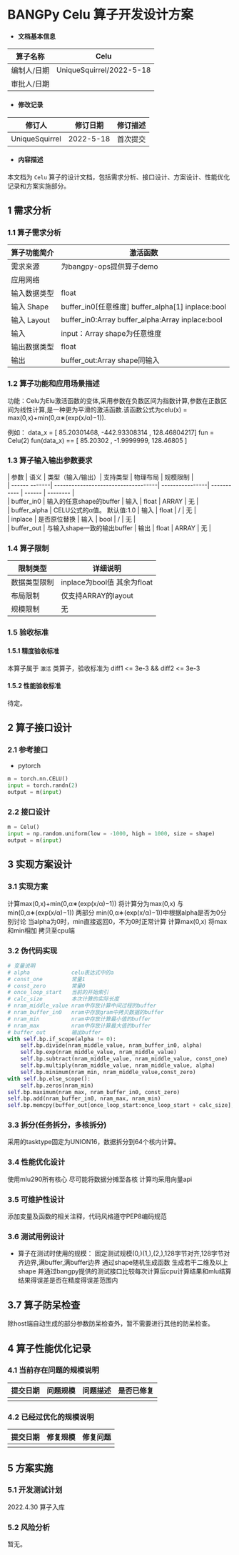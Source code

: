 # BANGPy Celu 算子开发设计方案

- #### 文档基本信息

| 算子名称     | Celu              |
| ----------- | -------------- |
| 编制人/日期  | UniqueSquirrel/2022-5-18 |   
| 审批人/日期  |              |

- #### 修改记录

| 修订人           | 修订日期    | 修订描述 |
| --------------- | ---------- | ------- |
| UniqueSquirrel  | 2022-5-18 | 首次提交 |  

- #### 内容描述

本文档为 `Celu` 算子的设计文档，包括需求分析、接口设计、方案设计、性能优化记录和方案实施部分。

## 1 需求分析

### 1.1 算子需求分析

| 算子功能简介               | 激活函数                      |
| ------------------------ | ---------------------------------------- |
| 需求来源                  | 为bangpy-ops提供算子demo                  |
| 应用网络                  |                                 |
| 输入数据类型               | float                                   |
| 输入 Shape                | buffer_in0[任意维度]   buffer_alpha[1]  inplace:bool |
| 输入 Layout               |buffer_in0:Array     buffer_alpha:Array  inplace:bool |
| 输入                      | input：Array   shape为任意维度             |
| 输出数据类型               | float                                    |
| 输出                      | buffer_out:Array      shape同输入                |


### 1.2 算子功能和应用场景描述

功能：Celu为Elu激活函数的变体,采用参数在负数区间为指数计算,参数在正数区间为线性计算,是一种更为平滑的激活函数.该函数公式为celu(x) = max(0,x)+min(0,α∗(exp(x/α)−1)).

例如：
data_x = [  85.20301468, -442.93308314 , 128.46804217]
fun = Celu(2)
fun(data_x) == [ 85.20302 , -1.9999999, 128.46805  ]


### 1.3 算子输入输出参数要求

| 参数          | 语义                                | 类型（输入/输出）| 支持类型     | 物理布局 | 规模限制 |  
| ------ -------| ------------------------------------| ----------------| ----------- | ------ | -------- |  
| buffer_in0    | 输入的任意shape的buffer               | 输入             | float      | ARRAY  | 无        |  
| buffer_alpha  | CELU公式的α值。 默认值:1.0            | 输入             | float      | /      | 无        |  
| inplace       | 是否原位替换                          | 输入             | bool      | /      | 无        |  
| buffer_out    | 与输入shape一致的输出buffer          | 输出             | float      | ARRAY  | 无        |  

### 1.4 算子限制

| 限制类型      | 详细说明                   |
| ------------ | -----------------------    |
| 数据类型限制  | inplace为bool值 其余为float |
| 布局限制      | 仅支持ARRAY的layout         |
| 规模限制      | 无                         |

### 1.5 验收标准

#### 1.5.1 精度验收标准

本算子属于 `激活` 类算子，验收标准为  diff1 <= 3e-3 && diff2 <= 3e-3   

#### 1.5.2 性能验收标准

待定。

## 2 算子接口设计

### 2.1 参考接口

- pytorch

```python
m = torch.nn.CELU()
input = torch.randn(2)
output = m(input)
```

### 2.2 接口设计

```python
m = Celu()
input = np.random.uniform(low = -1000, high = 1000, size = shape)
output = m(input)
```

## 3 实现方案设计

### 3.1 实现方案
计算max(0,x)+min(0,α∗(exp(x/α)−1))
将计算分为max(0,x) 与 min(0,α∗(exp(x/α)−1)) 两部分
min(0,α∗(exp(x/α)−1))中根据alpha是否为0分别讨论
当alpha为0时，min直接返回0，不为0时正常计算
计算max(0,x)
将max和min相加
拷贝至cpu端

### 3.2 伪代码实现

```python
# 变量说明
# alpha             celu表达式中的a
# const_one         常量1
# const_zero        常量0
# once_loop_start   当前的开始索引
# calc_size         本次计算的实际长度
# nram_middle_value nram中存放计算中间过程的buffer
# nram_buffer_in0   nram中存放gram中拷贝数据的buffer
# nram_min          nram中存放计算最小值的buffer
# nram_max          nram中存放计算最大值的buffer
# buffer_out        输出buffer
with self.bp.if_scope(alpha != 0):
    self.bp.divide(nram_middle_value, nram_buffer_in0, alpha)
    self.bp.exp(nram_middle_value, nram_middle_value)
    self.bp.subtract(nram_middle_value, nram_middle_value, const_one)
    self.bp.multiply(nram_middle_value, nram_middle_value, alpha)
    self.bp.minimum(nram_min, nram_middle_value,const_zero)
with self.bp.else_scope():
    self.bp.zeros(nram_min)         
self.bp.maximum(nram_max, nram_buffer_in0, const_zero)
self.bp.add(nram_buffer_in0, nram_max, nram_min)         
self.bp.memcpy(buffer_out[once_loop_start:once_loop_start + calc_size], nram_buffer_in0[:calc_size])
```
### 3.3 拆分(任务拆分，多核拆分)

采用的tasktype固定为UNION16，数据拆分到64个核内计算。

### 3.4 性能优化设计
使用mlu290所有核心
尽可能将数据分摊至各核
计算均采用向量api

### 3.5 可维护性设计

添加变量及函数的相关注释，代码风格遵守PEP8编码规范


### 3.6 测试用例设计

- 算子在测试时使用的规模：
  固定测试规模(0,)(1,),(2,),128字节对齐,128字节对齐边界,满buffer,满buffer边界
  通过shape随机生成函数 生成若干二维及以上shape
  并通过bangpy提供的测试接口比较每次计算后cpu计算结果和mlu结算结果得误差是否在精度得误差范围内

## 3.7 算子防呆检查  

除host端自动生成的部分参数防呆检查外，暂不需要进行其他的防呆检查。

## 4 算子性能优化记录

### 4.1 当前存在问题的规模说明

| 提交日期  | 问题规模 | 问题描述 | 是否已修复 |
| --------- | -------- | -------- | ---------- |
|           |          |          |            |

### 4.2 已经过优化的规模说明

| 提交日期  | 修复规模 | 修复问题 |
| --------- | -------- | -------- |
|           |          |          |

## 5 方案实施

### 5.1 开发测试计划

2022.4.30 算子入库

### 5.2 风险分析

暂无。
